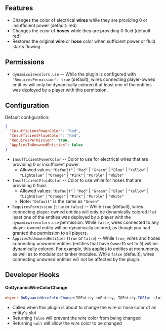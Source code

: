 ## Features

- Changes the color of electrical **wires** while they are providing 0 or insufficient power (default: red)
- Changes the color of **hoses** while they are providing 0 fluid (default: red)
- Restores the original **wire** or **hose** color when sufficient power or fluid starts flowing

## Permissions

- `dynamicwirecolors.use` -- While the plugin is configured with `"RequiresPermission": true` (default), wires connecting player-owned entities will only be dynamically colored if at least one of the entities was deployed by a player with this permission.

## Configuration

Default configuration:

```json
{
  "InsufficientPowerColor": "Red",
  "InsufficientFluidColor": "Red",
  "RequiresPermission": true,
  "AppliesToUnownedEntities": false
}
```

- `InsufficientPowerColor` -- Color to use for electrical wires that are providing 0 or insufficient power.
  - Allowed values: `"Default"` | `"Red"` | `"Green"` | `"Blue"` | `"Yellow"` | `"LightBlue"` | `"Orange"` | `"Pink"` | `"Purple"` | `"White"`
- `InsufficientFluidColor` -- Color to use while for hoses that are providing 0 fluid.
  - Allowed values: `"Default"` | `"Red"` | `"Green"` | `"Blue"` | `"Yellow"` | `"LightBlue"` | `"Orange"` | `"Pink"` | `"Purple"` | `"White"`
  - Note: `"Default"` is the same as `"Green"`
- `RequiresPermission` (`true` or `false`) -- While `true` (default), wires connecting player-owned entities will only be dynamically colored if at least one of the entities was deployed by a player with the `dynamicwirecolors.use` permission. While `false`, wires connected to any player-owned entity will be dynamically colored, as though you had granted the permission to all players.
- `AppliesToUnownedEntities` (`true` or `false`) -- While `true`, wires and hoses connecting unowned entities (entities that have `OwnerID` set to `0`) will be dynamically colored. For example, this applies to entities at monuments, as well as to modular car tanker modules. While `false` (default), wires connecting unowned entities will not be affected by the plugin.

## Developer Hooks

#### OnDynamicWireColorChange

```csharp
object OnDynamicWireColorChange(IOEntity ioEntity, IOEntity.IOSlot slot, WireTool.WireColour color)
```

- Called when this plugin is about to change the wire or hose color of an entity's slot
- Returning `false` will prevent the wire color from being changed
- Returning `null` will allow the wire color to be changed
